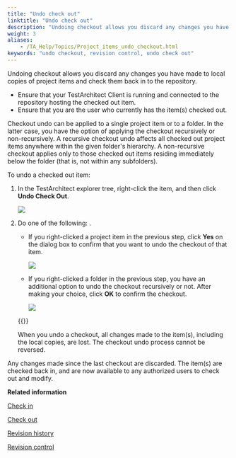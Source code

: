 ```yaml
--- 
title: "Undo check out"
linktitle: "Undo check out"
description: "Undoing checkout allows you discard any changes you have made to local copies of project items and check them back in to the repository."
weight: 3
aliases: 
    - /TA_Help/Topics/Project_items_undo_checkout.html
keywords: "undo checkout, revision control, undo check out"
---
```


Undoing checkout allows you discard any changes you have made to local copies of project items and check them back in to the repository.

-   Ensure that your TestArchitect Client is running and connected to the repository hosting the checked out item.
-   Ensure that you are the user who currently has the item\(s\) checked out.

Checkout undo can be applied to a single project item or to a folder. In the latter case, you have the option of applying the checkout recursively or non-recursively. A recursive checkout undo affects all checked out project items anywhere within the given folder's hierarchy. A non-recursive checkout applies only to those checked out items residing immediately below the folder \(that is, not within any subfolders\).

To undo a checked out item:

1.  In the TestArchitect explorer tree, right-click the item, and then click **Undo Check Out**.

    ![](/images/TA_Help/Images/ug_undocheckoutmenu.png)

2.  Do one of the following: .

    -   If you right-clicked a project item in the previous step, click **Yes** on the dialog box to confirm that you want to undo the checkout of that item.

        ![](/images/TA_Help/Images/Undo_checkout_confirm.png)

    -   If you right-clicked a folder in the previous step, you have an additional option to undo the checkout recursively or not. After making your choice, click **OK** to confirm the checkout.

        ![](/images/TA_Help/Images/Undo_checkout_recursive.png)

    {{<warning>}}

    When you undo a checkout, all changes made to the item\(s\), including the local copies, are lost. The checkout undo process cannot be reversed.


Any changes made since the last checkout are discarded. The item\(s\) are checked back in, and are now available to any authorized users to check out and modify.




**Related information**  


[Check in](/TA_Help/Topics/Project_items_checkin.html)

[Check out](/TA_Help/Topics/Project_items_checkout.html)

[Revision history](/TA_Help/Topics/Project_items_history.html)

[Revision control](/TA_Help/Topics/Revision_control.html)

